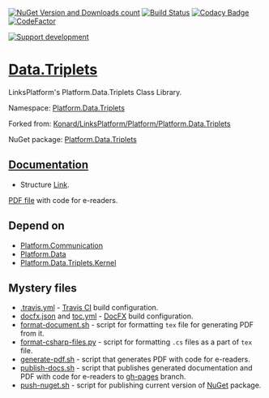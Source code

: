 [![NuGet Version and Downloads count](https://buildstats.info/nuget/Platform.Data.Triplets)](https://www.nuget.org/packages/Platform.Data.Triplets)
[![Build Status](https://travis-ci.com/linksplatform/Data.Triplets.svg?branch=master)](https://travis-ci.com/linksplatform/Data.Triplets)
[![Codacy Badge](https://api.codacy.com/project/badge/Grade/97fe4f772ba44e7d9e5ea23964fa314b)](https://app.codacy.com/app/drakonard/Data.Triplets?utm_source=github.com&utm_medium=referral&utm_content=linksplatform/Data.Triplets&utm_campaign=Badge_Grade_Dashboard)
[![CodeFactor](https://www.codefactor.io/repository/github/linksplatform/data.triplets/badge)](https://www.codefactor.io/repository/github/linksplatform/data.triplets)

[![Support development](https://img.shields.io/endpoint.svg?url=https%3A%2F%2Fshieldsio-patreon.herokuapp.com%2Fkonard%2Fpledgesssss&style=for-the-badge "Support development")](https://patreon.com/konard)

# [Data.Triplets](https://github.com/linksplatform/Data.Triplets)
LinksPlatform's Platform.Data.Triplets Class Library.

Namespace: [Platform.Data.Triplets](https://linksplatform.github.io/Data.Triplets/api/Platform.Data.Triplets.html)

Forked from: [Konard/LinksPlatform/Platform/Platform.Data.Triplets](https://github.com/Konard/LinksPlatform/tree/654d2728ebaa0267cb6a9163589b68116088b7a6/Platform/Platform.Data.Triplets)

NuGet package: [Platform.Data.Triplets](https://www.nuget.org/packages/Platform.Data.Triplets)

## [Documentation](https://linksplatform.github.io/Data.Triplets)
*   Structure [Link](https://linksplatform.github.io/Data.Triplets/api/Platform.Data.Triplets.Link.html).

[PDF file](https://linksplatform.github.io/Data.Triplets/Platform.Data.Triplets.pdf) with code for e-readers.

## Depend on
*   [Platform.Communication](https://github.com/linksplatform/Communication)
*   [Platform.Data](https://github.com/linksplatform/Data)
*   [Platform.Data.Triplets.Kernel](https://github.com/linksplatform/Data.Triplets.Kernel)

## Mystery files
*   [.travis.yml](https://github.com/linksplatform/Data.Triplets/blob/master/.travis.yml) - [Travis CI](https://travis-ci.com) build configuration.
*   [docfx.json](https://github.com/linksplatform/Data.Triplets/blob/master/docfx.json) and [toc.yml](https://github.com/linksplatform/Data.Triplets/blob/master/toc.yml) - [DocFX](https://dotnet.github.io/docfx) build configuration.
*   [format-document.sh](https://github.com/linksplatform/Data.Triplets/blob/master/format-document.sh) - script for formatting `tex` file for generating PDF from it.
*   [format-csharp-files.py](https://github.com/linksplatform/Data.Triplets/blob/master/format-csharp-files.py) - script for formatting `.cs` files as a part of `tex` file.
*   [generate-pdf.sh](https://github.com/linksplatform/Data.Triplets/blob/master/generate-pdf.sh) - script that generates PDF with code for e-readers.
*   [publish-docs.sh](https://github.com/linksplatform/Data.Triplets/blob/master/publish-docs.sh) - script that publishes generated documentation and PDF with code for e-readers to [gh-pages](https://github.com/linksplatform/Data.Triplets/tree/gh-pages) branch.
*   [push-nuget.sh](https://github.com/linksplatform/Data.Triplets/blob/master/push-nuget.sh) - script for publishing current version of [NuGet](https://www.nuget.org) package.